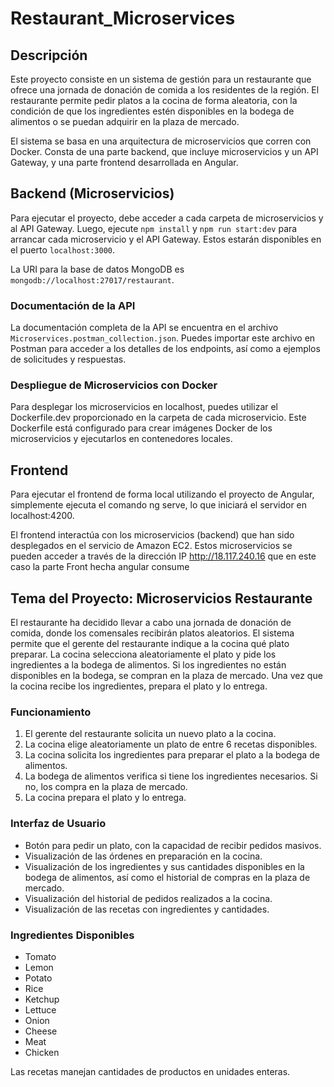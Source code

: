 # Restaurant_Microservices

## Descripción

Este proyecto consiste en un sistema de gestión para un restaurante que ofrece una jornada de donación de comida a los residentes de la región. El restaurante permite pedir platos a la cocina de forma aleatoria, con la condición de que los ingredientes estén disponibles en la bodega de alimentos o se puedan adquirir en la plaza de mercado.

El sistema se basa en una arquitectura de microservicios que corren con Docker. Consta de una parte backend, que incluye microservicios y un API Gateway, y una parte frontend desarrollada en Angular.

## Backend (Microservicios)

Para ejecutar el proyecto, debe acceder a cada carpeta de microservicios y al API Gateway. Luego, ejecute `npm install` y `npm run start:dev` para arrancar cada microservicio y el API Gateway. Estos estarán disponibles en el puerto `localhost:3000`.

La URI para la base de datos MongoDB es `mongodb://localhost:27017/restaurant`.

### Documentación de la API

La documentación completa de la API se encuentra en el archivo `Microservices.postman_collection.json`. Puedes importar este archivo en Postman para acceder a los detalles de los endpoints, así como a ejemplos de solicitudes y respuestas.

### Despliegue de Microservicios con Docker

Para desplegar los microservicios en localhost, puedes utilizar el Dockerfile.dev proporcionado en la carpeta de cada microservicio. Este Dockerfile está configurado para crear imágenes Docker de los microservicios y ejecutarlos en contenedores locales.



## Frontend

Para ejecutar el frontend de forma local utilizando el proyecto de Angular, simplemente ejecuta el comando ng serve, lo que iniciará el servidor en localhost:4200.

El frontend interactúa con los microservicios (backend) que han sido desplegados en el servicio de Amazon EC2. Estos microservicios se pueden acceder a través de la dirección IP http://18.117.240.16 que en este caso la parte Front hecha angular consume

## Tema del Proyecto: Microservicios Restaurante

El restaurante ha decidido llevar a cabo una jornada de donación de comida, donde los comensales recibirán platos aleatorios. El sistema permite que el gerente del restaurante indique a la cocina qué plato preparar. La cocina selecciona aleatoriamente el plato y pide los ingredientes a la bodega de alimentos. Si los ingredientes no están disponibles en la bodega, se compran en la plaza de mercado. Una vez que la cocina recibe los ingredientes, prepara el plato y lo entrega.

### Funcionamiento

1. El gerente del restaurante solicita un nuevo plato a la cocina.
2. La cocina elige aleatoriamente un plato de entre 6 recetas disponibles.
3. La cocina solicita los ingredientes para preparar el plato a la bodega de alimentos.
4. La bodega de alimentos verifica si tiene los ingredientes necesarios. Si no, los compra en la plaza de mercado.
5. La cocina prepara el plato y lo entrega.

### Interfaz de Usuario

- Botón para pedir un plato, con la capacidad de recibir pedidos masivos.
- Visualización de las órdenes en preparación en la cocina.
- Visualización de los ingredientes y sus cantidades disponibles en la bodega de alimentos, así como el historial de compras en la plaza de mercado.
- Visualización del historial de pedidos realizados a la cocina.
- Visualización de las recetas con ingredientes y cantidades.

### Ingredientes Disponibles

- Tomato
- Lemon
- Potato
- Rice
- Ketchup
- Lettuce
- Onion
- Cheese
- Meat
- Chicken

Las recetas manejan cantidades de productos en unidades enteras.
